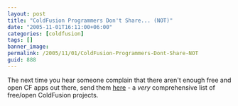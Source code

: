 ```yaml
---
layout: post
title: "ColdFusion Programmers Don't Share... (NOT)"
date: "2005-11-01T16:11:00+06:00"
categories: [coldfusion]
tags: []
banner_image: 
permalink: /2005/11/01/ColdFusion-Programmers-Dont-Share-NOT
guid: 888
---
```


The next time you hear someone complain that there aren't enough free and open CF apps out there, send them <a href="http://www.remotesynthesis.com/blog/index.cfm/2005/11/1/ColdFusion-OpenSource-Project-List">here</a> - a <i>very</i> comprehensive list of free/open ColdFusion projects.